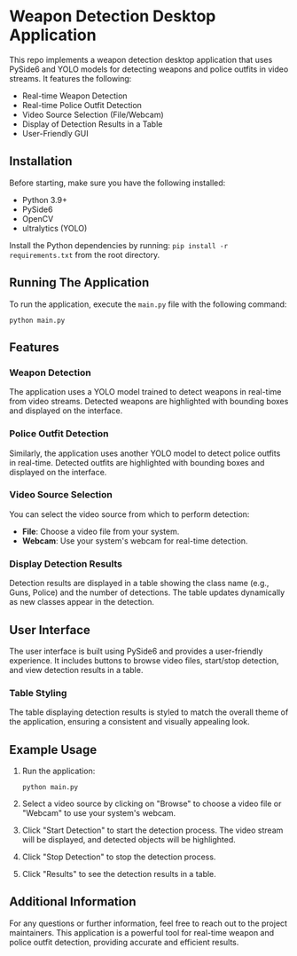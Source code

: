 # Weapon Detection Desktop Application

This repo implements a weapon detection desktop application that uses PySide6 and YOLO models for detecting weapons and police outfits in video streams. It features the following:

- Real-time Weapon Detection
- Real-time Police Outfit Detection
- Video Source Selection (File/Webcam)
- Display of Detection Results in a Table
- User-Friendly GUI

## Installation

Before starting, make sure you have the following installed:

- Python 3.9+
- PySide6
- OpenCV
- ultralytics (YOLO)

Install the Python dependencies by running: `pip install -r requirements.txt` from the root directory.

## Running The Application

To run the application, execute the `main.py` file with the following command:

```
python main.py
```

## Features

### Weapon Detection

The application uses a YOLO model trained to detect weapons in real-time from video streams. Detected weapons are highlighted with bounding boxes and displayed on the interface.

### Police Outfit Detection

Similarly, the application uses another YOLO model to detect police outfits in real-time. Detected outfits are highlighted with bounding boxes and displayed on the interface.

### Video Source Selection

You can select the video source from which to perform detection:

- **File**: Choose a video file from your system.
- **Webcam**: Use your system's webcam for real-time detection.

### Display Detection Results

Detection results are displayed in a table showing the class name (e.g., Guns, Police) and the number of detections. The table updates dynamically as new classes appear in the detection.

## User Interface

The user interface is built using PySide6 and provides a user-friendly experience. It includes buttons to browse video files, start/stop detection, and view detection results in a table.

### Table Styling

The table displaying detection results is styled to match the overall theme of the application, ensuring a consistent and visually appealing look.

## Example Usage

1. Run the application:
    ```
    python main.py
    ```

2. Select a video source by clicking on "Browse" to choose a video file or "Webcam" to use your system's webcam.

3. Click "Start Detection" to start the detection process. The video stream will be displayed, and detected objects will be highlighted.

4. Click "Stop Detection" to stop the detection process.

5. Click "Results" to see the detection results in a table.

## Additional Information

For any questions or further information, feel free to reach out to the project maintainers. This application is a powerful tool for real-time weapon and police outfit detection, providing accurate and efficient results.